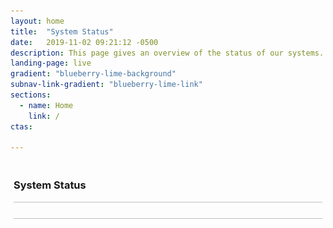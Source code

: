 ```yaml
---
layout: home
title:  "System Status"
date:   2019-11-02 09:21:12 -0500 
description: This page gives an overview of the status of our systems.
landing-page: live
gradient: "blueberry-lime-background"
subnav-link-gradient: "blueberry-lime-link"
sections:
  - name: Home
    link: /
ctas:

---
```


<script>
    let baseUrl = 'http://127.0.0.1:8080';

    function pollServer() {
        $.get(baseUrl + 'status', function(data) {
            if(data.maintenanceMode === 'false') {
                $('#status-content').html("<img style=\"vertical-align: middle;\" src='assets/img/status-up.png' /> <span>The system is operating normally</span>");                     
            } else {
                $('#status-content').html("<img style=\"vertical-align: middle;\" src='assets/img/status-down.png' /> <span>The system is currently in maintenance mode. Please check back later.</span>");
            }
        })
        .fail(function() {
            $('#status-content').html("<img style=\"vertical-align: middle;\" src='assets/img/status-down.png' /> <span>The system is currently unreachable. Please check back later.</span>"); 
        })
        .always(function() {
            setTimeout(pollServer, 10000);
        });
    }
   
    $(document).ready(function() {
        pollServer();
    });
</script>

<div id="status-section" style="padding: 5px;">
    <h3>System Status</h3>
    <div style="border-top: 1px solid silver; border-bottom: 1px solid silver; padding: 4px;">
        <span id="status-content" style="padding-left: 10px;"></span>
    </div>
</div>